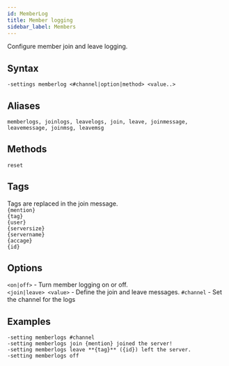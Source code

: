 ```yaml
---
id: MemberLog
title: Member logging
sidebar_label: Members
---
```


Configure member join and leave logging.

## Syntax  
`-settings memberlog <#channel|option|method> <value..>`

## Aliases  
`memberlogs, joinlogs, leavelogs, join, leave, joinmessage, leavemessage, joinmsg, leavemsg`

## Methods  
`reset`

## Tags  
Tags are replaced in the join message.  
`{mention}`  
`{tag}`  
`{user}`  
`{serversize}`  
`{servername}`  
`{accage}`  
`{id}`  

## Options  
`<on|off>` - Turn member logging on or off.  
`<join|leave> <value>` - Define the join and leave messages.
`#channel` - Set the channel for the logs

## Examples  
`-setting memberlogs #channel`  
`-setting memberlogs join {mention} joined the server!`  
`-setting memberlogs leave **{tag}** ({id}) left the server.`  
`-setting memberlogs off`  